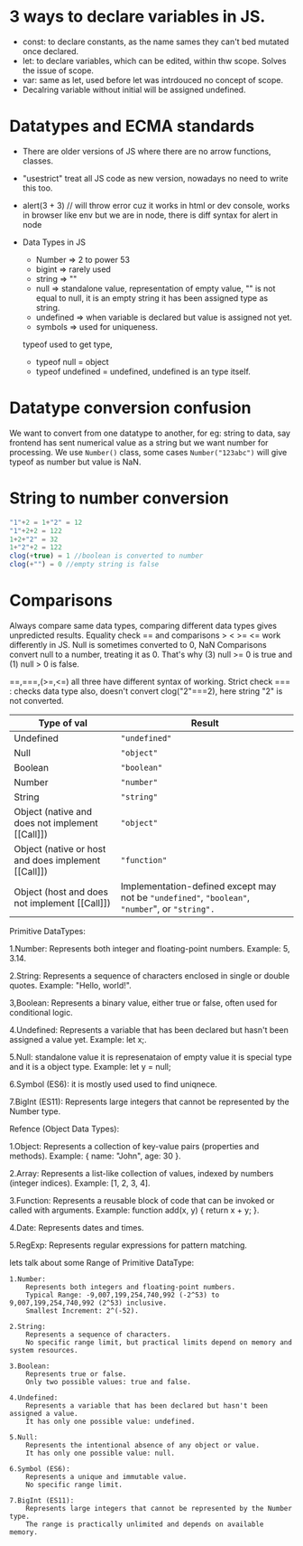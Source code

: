 # 3 ways to declare variables in JS.
- const: to declare constants, as the name sames they can't bed mutated once declared.
- let: to declare variables, which can be edited, within thw scope. Solves the issue of scope.
- var: same as let, used before let was intrdouced no concept of scope.
- Decalring variable without initial will be assigned undefined.

# Datatypes and ECMA standards
- There are older versions of JS where there are no arrow functions, classes.
- "usestrict" treat all JS code as new version, nowadays no need to write this too.
- alert(3 + 3) // will throw error cuz it works in html or dev console, works in browser like env but we are in node, there is diff syntax for alert in node
- Data Types in JS
    - Number => 2 to power 53
    - bigint => rarely used
    - string => ""
    - null => standalone value, representation of empty value, "" is not equal to null, it is an empty string it has been assigned type as string.
    - undefined => when variable is declared but value is assigned not yet.
    - symbols => used for uniqueness.

    typeof used to get type, 
    - typeof null = object
    - typeof undefined = undefined, undefined is an type itself.

# Datatype conversion confusion
We want to convert from one datatype to another, for eg: string to data, say frontend has sent numerical value as a string but we want number for processing. We use `Number()` class, some cases `Number("123abc")` will give typeof as number but value is NaN.

# String to number conversion
```javascript
"1"+2 = 1+"2" = 12
"1"+2+2 = 122
1+2+"2" = 32
1+"2"+2 = 122
clog(+true) = 1 //boolean is converted to number
clog(+"") = 0 //empty string is false
```

# Comparisons
Always compare same data types, comparing different data types gives unpredicted results.
Equality check == and comparisons > < >= <= work differently in JS.
Null is sometimes converted to 0, NaN
Comparisons convert null to a number, treating it as 0. That's why (3) null >= 0 is true and (1) null > 0 is false.

==,===,(>=,<=) all three have different syntax of working.
Strict check
=== : checks data type also, doesn't convert 
clog("2"===2), here string "2" is not converted.

| **Type of** val                                     | Result                                                                                          |
| --------------------------------------------------- | ----------------------------------------------------------------------------------------------- |
| Undefined                                           | `"undefined"`                                                                                   |
| Null                                                | `"object"`                                                                                      |
| Boolean                                             | `"boolean"`                                                                                     |
| Number                                              | `"number"`                                                                                      |
| String                                              | `"string"`                                                                                      |
| Object (native and does not implement [[Call]])     | `"object"`                                                                                      |
| Object (native or host and does implement [[Call]]) | `"function"`                                                                                    |
| Object (host and does not implement [[Call]])       | Implementation-defined except may not be `"undefined"`, `"boolean"`, `"number`", or `"string".` |

Primitive DataTypes:


1.Number: Represents both integer and floating-point numbers. Example: 5, 3.14.
 
2.String: Represents a sequence of characters enclosed in single or double quotes. Example: "Hello, world!".

3,Boolean: Represents a binary value, either true or false, often used for conditional logic.

4.Undefined: Represents a variable that has been declared but hasn't been assigned a value yet. Example: let x;.

5.Null:  standalone value it is represenataion of empty value it is special type and it is a object type. Example: let y = null; 

6.Symbol (ES6): it is mostly used used to find uniqnece.

7.BigInt (ES11): Represents large integers that cannot be represented by the Number type.

 Refence (Object Data Types):

1.Object: Represents a collection of key-value pairs (properties and methods). Example: { name: "John", age: 30 }.

2.Array: Represents a list-like collection of values, indexed by numbers (integer indices). Example: [1, 2, 3, 4].

3.Function: Represents a reusable block of code that can be invoked or called with arguments. Example: function add(x, y) { return x + y; }.

4.Date: Represents dates and times.

5.RegExp: Represents regular expressions for pattern matching.



lets talk about some Range of Primitive DataType:

    1.Number:
        Represents both integers and floating-point numbers.
        Typical Range: -9,007,199,254,740,992 (-2^53) to 9,007,199,254,740,992 (2^53) inclusive.
        Smallest Increment: 2^(-52).

    2.String:
        Represents a sequence of characters.
        No specific range limit, but practical limits depend on memory and system resources.

    3.Boolean:
        Represents true or false.
        Only two possible values: true and false.

    4.Undefined:
        Represents a variable that has been declared but hasn't been assigned a value.
        It has only one possible value: undefined.

    5.Null:
        Represents the intentional absence of any object or value.
        It has only one possible value: null.

    6.Symbol (ES6):
        Represents a unique and immutable value.
        No specific range limit.

    7.BigInt (ES11):
        Represents large integers that cannot be represented by the Number type.
        The range is practically unlimited and depends on available memory.